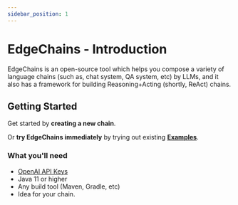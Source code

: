 ```yaml
---
sidebar_position: 1
---
```


# EdgeChains - Introduction

EdgeChains is an open-source tool which helps you compose a variety of language chains (such as, chat system, QA system, etc) by LLMs, and it also has a framework for building  Reasoning+Acting (shortly, ReAct) chains.

## Getting Started

Get started by **creating a new chain**.

Or **try EdgeChains immediately** by trying out existing **[Examples](https://docusaurus.new)**.

### What you'll need

- [OpenAI API Keys](https://platform.openai.com/account/api-keys)
- Java 11 or higher
- Any build tool (Maven, Gradle, etc)
- Idea for your chain.